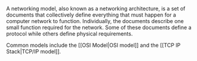 A networking model, also known as a networking architecture, is a set of documents that collectively define everything that must happen for a computer network to function. Individually, the documents describe one small function required for the network. Some of these documents define a protocol while others define physical requirements.

Common models include the [[OSI Model|OSI model]] and the [[TCP IP Stack|TCP/IP model]].
